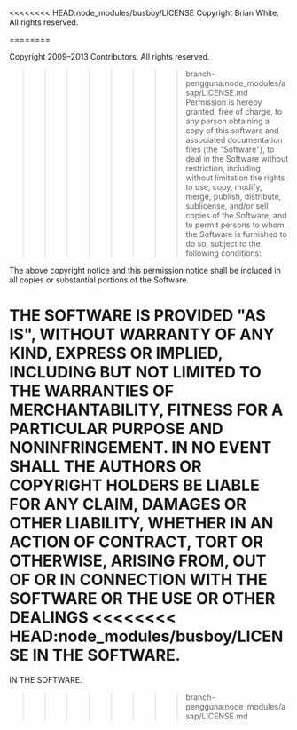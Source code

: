 <<<<<<<< HEAD:node_modules/busboy/LICENSE
Copyright Brian White. All rights reserved.

========

Copyright 2009–2013 Contributors. All rights reserved.
>>>>>>>> branch-pengguna:node_modules/asap/LICENSE.md
Permission is hereby granted, free of charge, to any person obtaining a copy
of this software and associated documentation files (the "Software"), to
deal in the Software without restriction, including without limitation the
rights to use, copy, modify, merge, publish, distribute, sublicense, and/or
sell copies of the Software, and to permit persons to whom the Software is
furnished to do so, subject to the following conditions:

The above copyright notice and this permission notice shall be included in
all copies or substantial portions of the Software.

THE SOFTWARE IS PROVIDED "AS IS", WITHOUT WARRANTY OF ANY KIND, EXPRESS OR
IMPLIED, INCLUDING BUT NOT LIMITED TO THE WARRANTIES OF MERCHANTABILITY,
FITNESS FOR A PARTICULAR PURPOSE AND NONINFRINGEMENT. IN NO EVENT SHALL THE
AUTHORS OR COPYRIGHT HOLDERS BE LIABLE FOR ANY CLAIM, DAMAGES OR OTHER
LIABILITY, WHETHER IN AN ACTION OF CONTRACT, TORT OR OTHERWISE, ARISING
FROM, OUT OF OR IN CONNECTION WITH THE SOFTWARE OR THE USE OR OTHER DEALINGS
<<<<<<<< HEAD:node_modules/busboy/LICENSE
IN THE SOFTWARE.
========
IN THE SOFTWARE.

>>>>>>>> branch-pengguna:node_modules/asap/LICENSE.md

